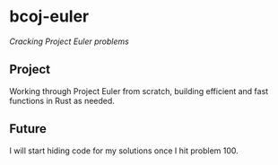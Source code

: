 # bcoj-euler
_Cracking Project Euler problems_

## Project ##
Working through Project Euler from scratch, building efficient and fast functions in Rust as needed.

## Future ##
I will start hiding code for my solutions once I hit problem 100.
